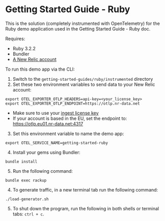 # Getting Started Guide - Ruby

This is the solution (completely instrumented with OpenTelemetry) for the Ruby demo application used in the Getting Started Guide - Ruby doc.

Requires:

* Ruby 3.2.2
* Bundler
* [A New Relic account](https://one.newrelic.com/)

To run this demo app via the CLI:

1. Switch to the `getting-started-guides/ruby/instrumented` directory
2. Set these two environment variables to send data to your New Relic account:
```
export OTEL_EXPORTER_OTLP_HEADERS=api-key=<your_license_key>
export OTEL_EXPORTER_OTLP_ENDPOINT=https://otlp.nr-data.net
```
* Make sure to use your [ingest license key](https://docs.newrelic.com/docs/apis/intro-apis/new-relic-api-keys/#license-key)
* If your account is based in the EU, set the endpoint to: https://otlp.eu01.nr-data.net:4317

3. Set this environment variable to name the demo app:
```
export OTEL_SERVICE_NAME=getting-started-ruby
```

4. Install your gems using Bundler:
```shell
bundle install
```

5. Run the following command:
```shell
bundle exec rackup
```

4. To generate traffic, in a new terminal tab run the following command:
```shell
./load-generator.sh
```

5. To shut down the program, run the following in both shells or terminal tabs: `ctrl + c`.
